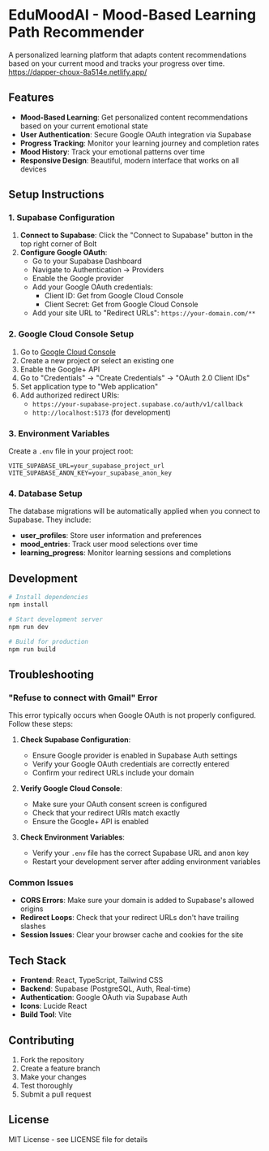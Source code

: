 # EduMoodAI - Mood-Based Learning Path Recommender

A personalized learning platform that adapts content recommendations based on your current mood and tracks your progress over time.
https://dapper-choux-8a514e.netlify.app/

## Features

- **Mood-Based Learning**: Get personalized content recommendations based on your current emotional state
- **User Authentication**: Secure Google OAuth integration via Supabase
- **Progress Tracking**: Monitor your learning journey and completion rates
- **Mood History**: Track your emotional patterns over time
- **Responsive Design**: Beautiful, modern interface that works on all devices

## Setup Instructions

### 1. Supabase Configuration

1. **Connect to Supabase**: Click the "Connect to Supabase" button in the top right corner of Bolt
2. **Configure Google OAuth**:
   - Go to your Supabase Dashboard
   - Navigate to Authentication → Providers
   - Enable the Google provider
   - Add your Google OAuth credentials:
     - Client ID: Get from Google Cloud Console
     - Client Secret: Get from Google Cloud Console
   - Add your site URL to "Redirect URLs": `https://your-domain.com/**`

### 2. Google Cloud Console Setup

1. Go to [Google Cloud Console](https://console.cloud.google.com/)
2. Create a new project or select an existing one
3. Enable the Google+ API
4. Go to "Credentials" → "Create Credentials" → "OAuth 2.0 Client IDs"
5. Set application type to "Web application"
6. Add authorized redirect URIs:
   - `https://your-supabase-project.supabase.co/auth/v1/callback`
   - `http://localhost:5173` (for development)

### 3. Environment Variables

Create a `.env` file in your project root:

```env
VITE_SUPABASE_URL=your_supabase_project_url
VITE_SUPABASE_ANON_KEY=your_supabase_anon_key
```

### 4. Database Setup

The database migrations will be automatically applied when you connect to Supabase. They include:

- **user_profiles**: Store user information and preferences
- **mood_entries**: Track user mood selections over time
- **learning_progress**: Monitor learning sessions and completions

## Development

```bash
# Install dependencies
npm install

# Start development server
npm run dev

# Build for production
npm run build
```

## Troubleshooting

### "Refuse to connect with Gmail" Error

This error typically occurs when Google OAuth is not properly configured. Follow these steps:

1. **Check Supabase Configuration**:
   - Ensure Google provider is enabled in Supabase Auth settings
   - Verify your Google OAuth credentials are correctly entered
   - Confirm your redirect URLs include your domain

2. **Verify Google Cloud Console**:
   - Make sure your OAuth consent screen is configured
   - Check that your redirect URIs match exactly
   - Ensure the Google+ API is enabled

3. **Check Environment Variables**:
   - Verify your `.env` file has the correct Supabase URL and anon key
   - Restart your development server after adding environment variables

### Common Issues

- **CORS Errors**: Make sure your domain is added to Supabase's allowed origins
- **Redirect Loops**: Check that your redirect URLs don't have trailing slashes
- **Session Issues**: Clear your browser cache and cookies for the site

## Tech Stack

- **Frontend**: React, TypeScript, Tailwind CSS
- **Backend**: Supabase (PostgreSQL, Auth, Real-time)
- **Authentication**: Google OAuth via Supabase Auth
- **Icons**: Lucide React
- **Build Tool**: Vite

## Contributing

1. Fork the repository
2. Create a feature branch
3. Make your changes
4. Test thoroughly
5. Submit a pull request

## License

MIT License - see LICENSE file for details
